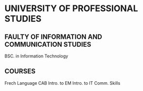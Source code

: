 # UNIVERSITY OF PROFESSIONAL STUDIES
## FAULTY OF INFORMATION AND COMMUNICATION STUDIES

BSC. in Information Technology

## COURSES
Frech Language
CAB
Intro. to EM
Intro. to IT
Comm. Skills
